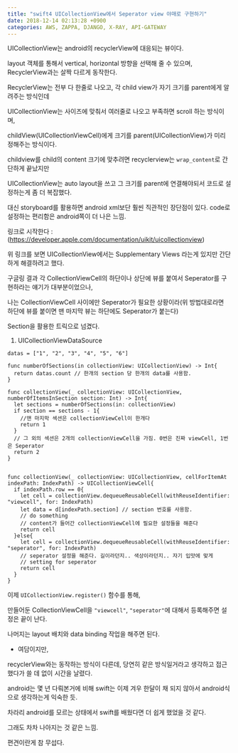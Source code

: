 ```yaml
---
title: "swift4 UICollectionView에서 Seperator view 야매로 구현하기"
date: 2018-12-14 02:13:28 +0900
categories: AWS, ZAPPA, DJANGO, X-RAY, API-GATEWAY
---
```



UICollectionView는 android의 recyclerView에 대응되는 뷰이다.


layout 객체를 통해서 vertical, horizontal 방향을 선택해 줄 수 있으며, RecyclerView과는 살짝 다르게 동작한다.


RecyclerView는 전부 다 한줄로 나오고, 각 child view가 자기 크기를 parent에게 알려주는 방식인데


UICollectionView는 사이즈에 맞춰서 여러줄로 나오고 부족하면 scroll 하는 방식이며,


childView(UICollectionViewCell)에게 크기를 parent(UICollectionView)가 미리 정해주는 방식이다.


childview를 child의 content 크기에 맞추려면 recyclerview는 `wrap_content`로 간단하게 끝났지만


UICollectionView는 auto layout을 쓰고 그 크기를 parent에 연결해야되서 코드로 설정하는게 좀 더 복잡했다.


대신 storyboard를 활용하면 android xml보단 훨씬 직관적인 장단점이 있다. code로 설정하는 편리함은 android쪽이 더 나은 느낌.

    




링크로 시작한다 : (https://developer.apple.com/documentation/uikit/uicollectionview)


위 링크를 보면 UICollectionView에서는 Supplementary Views 라는게 있지만 간단하게 해결하려고 했다.


구글링 결과 각 CollectionViewCell의 하단이나 상단에 뷰를 붙여서 Seperator를 구현하라는 얘기가 대부분이었으나, 


나는 CollectionViewCell 사이에만 Seperator가 필요한 상황이라(위 방법대로라면 하단에 뷰를 붙이면 맨 마지막 뷰는 하단에도 Seperator가 붙는다)


Section을 활용한 트릭으로 넘겼다.




1. UICollectionViewDataSource

```
datas = ["1", "2", "3", "4", "5", "6"]

func numberOfSections(in collectionView: UICollectionView) -> Int{
  return datas.count // 한개의 section 당 한개의 data를 사용함.
}

func collectionView(_ collectionView: UICollectionView, numberOfItemsInSection section: Int) -> Int{
  let sections = numberOfSections(in: collectionView)
  if section == sections - 1{
    //맨 마지막 섹션은 collectionViewCell이 한개다
    return 1
  }
  // 그 외의 섹션은 2개의 collectionViewCell을 가짐. 0번은 진짜 viewCell, 1번은 Seperator
  return 2
}


func collectionView(_ collectionView: UICollectionView, cellForItemAt indexPath: IndexPath) -> UICollectionViewCell{
  if indexPath.row == 0{
    let cell = collectionView.dequeueReusableCell(withReuseIdentifier: "viewcell", for: IndexPath)
    let data = d[indexPath.section] // section 번호를 사용함.
    // do something
    // content가 들어간 collectionViewCell에 필요한 설정들을 해준다
    return cell
  }else{
    let cell = collectionView.dequeueReusableCell(withReuseIdentifier: "seperator", for: IndexPath)
    // seperator 설정을 해준다. 길이라던지.. 색상이라던지.. 자기 입맛에 맞게
    // setting for seperator
    return cell
  }
}

```


이제 ```UICollectionView.register()``` 함수를 통해,


만들어둔 CollectionViewCell을 `"viewcell"`, `"seperator"`에 대해서 등록해주면 설정은 끝이 난다.


나머지는 layout 배치와 data binding 작업을 해주면 된다.




* 여담이지만,

recyclerView와는 동작하는 방식이 다른데, 당연히 같은 방식일거라고 생각하고 접근했다가 쓸 데 없이 시간을 날렸다.

android는 몇 년 다뤄본거에 비해 swift는 이제 겨우 한달이 채 되지 않아서 android식으로 생각하는게 익숙한 듯.

차라리 android를 모르는 상태에서 swift를 배웠다면 더 쉽게 했었을 것 같다.

그래도 차차 나아지는 것 같은 느낌.

편견이란게 참 무섭다.
